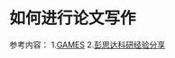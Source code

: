 # 如何进行论文写作
参考内容：
1.[GAMES](https://pengsida.net/games003/)
2.[彭思达科研经验分享]([text](https://github.com/pengsida/learning_research))